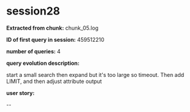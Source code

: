 # session28
**Extracted from chunk:** chunk_05.log

**ID of first query in session:** 459512210

**number of queries:** 4

**query evolution description:**

start a small search then expand but it's too large so timeout. Then add LIMIT, and then adjust attribute output

**user story:**

--

